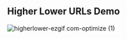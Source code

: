 ## Higher Lower URLs Demo

![higherlower-ezgif com-optimize (1)](https://github.com/user-attachments/assets/b0ad8475-8b71-4bc1-befb-779879d27c3d)
